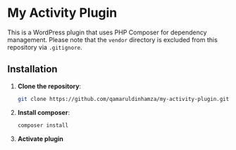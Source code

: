 # My Activity Plugin

This is a WordPress plugin that uses PHP Composer for dependency management. Please note that the `vendor` directory is excluded from this repository via `.gitignore`.

## Installation

1. **Clone the repository**:
   ```bash
   git clone https://github.com/qamaruldinhamza/my-activity-plugin.git


2. **Install composer**:
    ```bash
    composer install

3. **Activate plugin**